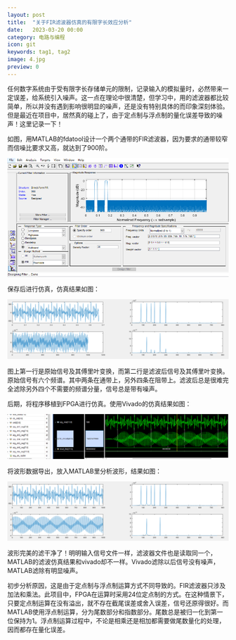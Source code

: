 ```yaml
---
layout: post
title:  "关于FIR滤波器仿真的有限字长效应分析"
date:   2023-03-20 00:00
category: 电路与编程
icon: git
keywords: tag1, tag2
image: 4.jpg
preview: 0
---
```


任何数字系统由于受有限字长存储单元的限制，记录输入的模拟量时，必然带来一定误差，给系统引入噪声。这一点在理论中很清楚，但学习中，用的滤波器都比较简单，所以并没有遇到影响很明显的噪声，还是没有特别具体的而印象深刻体验。但是最近在项目中，居然真的碰上了，由于定点制与浮点制的量化误差导致的噪声！这里记录一下！

如图，用MATLAB的fdatool设计一个两个通带的FIR滤波器，因为要求的通带较窄而信噪比要求又高，就达到了900阶。

<div align = center>
<img src="/post-img/blog4/b4_1.png">
</div>

保存后进行仿真，仿真结果如图：

<div align = center>
<img src="/post-img/blog4/b4_2.png">
</div>

图上第一行是原始信号及其傅里叶变换，而第二行是滤波后信号及其傅里叶变换。原始信号有六个频谱。其中两条在通带上，另外四条在阻带上。滤波后总是很难完全滤除另外四个不需要的频谱分量，信号总是带有噪声。

后期，将程序移植到FPGA进行仿真。使用Vivado的仿真结果如图：

<div align = center>
<img src="/post-img/blog4/b4_3.png">
</div>

将波形数据导出，放入MATLAB里分析波形，结果如图：

<div align = center>
<img src="/post-img/blog4/b4_4.png">
</div>

波形完美的滤干净了！明明输入信号文件一样，滤波器文件也是读取同一个，MATLAB的滤波仿真结果和vivado却不一样。Vivado滤除以后信号没有噪声，MATLAB滤除有明显噪声。

初步分析原因，这是由于定点制与浮点制运算方式不同导致的。FIR滤波器只涉及加法和乘法。此项目中，FPGA在运算时采用24位定点制的方式。在这种情景下，只要定点制运算在没有溢出，就不存在截尾误差或舍入误差，信号还原得很好。而MATLAB使用浮点制运算，分为尾数部分和指数部分。尾数总是被归一化到第一位保持为1。浮点制运算过程中，不论是相乘还是相加都需要做尾数量化的处理，因而都存在量化误差。

